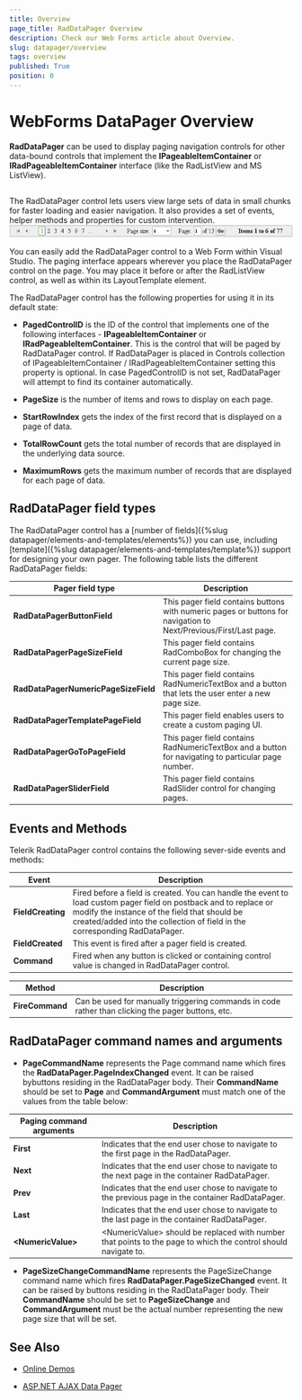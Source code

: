 ```yaml
---
title: Overview
page_title: RadDataPager Overview
description: Check our Web Forms article about Overview.
slug: datapager/overview
tags: overview
published: True
position: 0
---
```


# WebForms DataPager Overview



**RadDataPager** can be used to display paging navigation controls for other data-bound controls that implement the **IPageableItemContainer** or **IRadPageableItemContainer** interface (like the RadListView and MS ListView). 

##
The RadDataPager control lets users view large sets of data in small chunks for faster loading and easier navigation. It also provides a set of events, helper methods and properties for custom intervention.
![WebForms RadDataPager Overview](images/DataPager_Overview.png "WebForms RadDataPager Overview")

You can easily add the RadDataPager control to a Web Form within Visual Studio. The paging interface appears wherever you place the RadDataPager control on the page. You may place it before or after the RadListView control, as well as within its LayoutTemplate element.

The RadDataPager control has the following properties for using it in its default state:

* **PagedControlID** is the ID of the control that implements one of the following interfaces - **IPageableItemContainer** or **IRadPageableItemContainer**. This is the control that will be paged by RadDataPager control. If RadDataPager is placed in Controls collection of IPageableItemContainer / IRadPageableItemContainer setting this property is optional. In case PagedControlID is not set, RadDataPager will attempt to find its container automatically.

* **PageSize** is the number of items and rows to display on each page.

* **StartRowIndex** gets the index of the first record that is displayed on a page of data.

* **TotalRowCount** gets the total number of records that are displayed in the underlying data source.

* **MaximumRows** gets the maximum number of records that are displayed for each page of data.

## RadDataPager field types

The RadDataPager control has a [number of fields]({%slug datapager/elements-and-templates/elements%}) you can use, including [template]({%slug datapager/elements-and-templates/template%}) support for designing your own pager. The following table lists the different RadDataPager fields:


| Pager field type | Description |
| ------ | ------ |
| **RadDataPagerButtonField** |This pager field contains buttons with numeric pages or buttons for navigation to Next/Previous/First/Last page.|
| **RadDataPagerPageSizeField** |This pager field contains RadComboBox for changing the current page size.|
| **RadDataPagerNumericPageSizeField** |This pager field contains RadNumericTextBox and a button that lets the user enter a new page size.|
| **RadDataPagerTemplatePageField** |This pager field enables users to create a custom paging UI.|
| **RadDataPagerGoToPageField** |This pager field contains RadNumericTextBox and a button for navigating to particular page number.|
| **RadDataPagerSliderField** |This pager field contains RadSlider control for changing pages.|

## Events and Methods

Telerik RadDataPager control contains the following sever-side events and methods:


| Event | Description |
| ------ | ------ |
| **FieldCreating** |Fired before a field is created. You can handle the event to load custom pager field on postback and to replace or modify the instance of the field that should be created/added into the collection of field in the corresponding RadDataPager.|
| **FieldCreated** |This event is fired after a pager field is created.|
| **Command** |Fired when any button is clicked or containing control value is changed in RadDataPager control.|


| Method | Description |
| ------ | ------ |
| **FireCommand** |Can be used for manually triggering commands in code rather than clicking the pager buttons, etc.|

## RadDataPager command names and arguments

* **PageCommandName** represents the Page command name which fires the **RadDataPager.PageIndexChanged** event. It can be raised bybuttons residing in the RadDataPager body. Their **CommandName** should be set to **Page** and **CommandArgument** must match one of the values from the table below:


| Paging command arguments | Description |
| ------ | ------ |
| **First** |Indicates that the end user chose to navigate to the first page in the RadDataPager.|
| **Next** |Indicates that the end user chose to navigate to the next page in the container RadDataPager.|
| **Prev** |Indicates that the end user chose to navigate to the previous page in the container RadDataPager.|
| **Last** |Indicates that the end user chose to navigate to the last page in the container RadDataPager.|
| **\<NumericValue\>** |\<NumericValue\> should be replaced with number that points to the page to which the control should navigate to.|

* **PageSizeChangeCommandName** represents the PageSizeChange command name which fires **RadDataPager.PageSizeChanged** event. It can be raised by buttons residing in the RadDataPager body. Their **CommandName** should be set to **PageSizeChange** and **CommandArgument** must be the actual number representing the new page size that will be set.


## See Also 

 * [Online Demos](https://demos.telerik.com/aspnet-ajax/datapager/examples/overview/defaultcs.aspx)
 
 * [ASP.NET AJAX Data Pager](https://www.telerik.com/products/aspnet-ajax/datapager.aspx)
